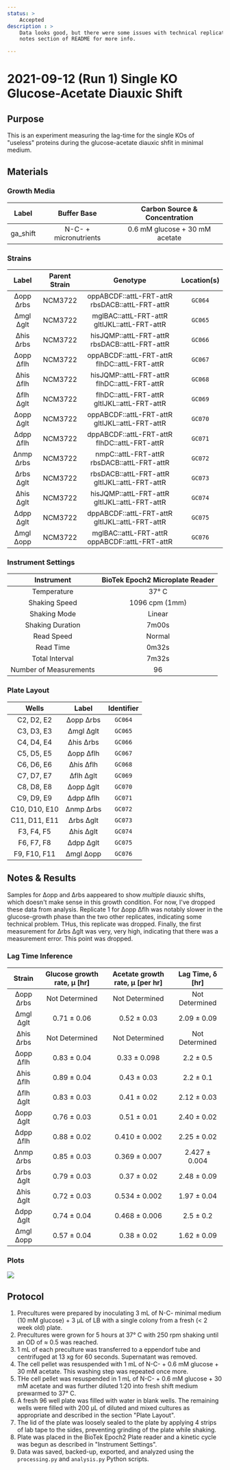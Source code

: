 ```yaml
---
status: >
    Accepted
description : >
    Data looks good, but there were some issues with technical replicates. See 
    notes section of README for more info. 

---
```


# 2021-09-12 (Run 1) Single KO Glucose-Acetate Diauxic Shift

## Purpose
This is an experiment measuring the lag-time for the single KOs of  "useless" proteins 
during the glucose-acetate diauxic shfit in minimal medium.

## Materials

### Growth Media
| **Label** | **Buffer Base** | **Carbon Source & Concentration** |
|:--:|:--:|:--:|
| ga_shift | N-C- + micronutrients | 0.6 mM glucose + 30 mM acetate|

### Strains 
| **Label** | **Parent Strain**|  **Genotype** | **Location(s)**|
|:--: | :--:| :--:| :--:|
|∆opp ∆rbs| NCM3722 | oppABCDF::attL-FRT-attR rbsDACB::attL-FRT-attR| `GC064`|
|∆mgl ∆glt| NCM3722 | mglBAC::attL-FRT-attR gltIJKL::attL-FRT-attR| `GC065`|
|∆his ∆rbs| NCM3722 | hisJQMP::attL-FRT-attR rbsDACB::attL-FRT-attR | `GC066`|
|∆opp ∆flh| NCM3722 | oppABCDF::attL-FRT-attR flhDC::attL-FRT-attR | `GC067`|
|∆his ∆flh | NCM3722 | hisJQMP::attL-FRT-attR flhDC::attL-FRT-attR | `GC068`|
|∆flh ∆glt | NCM3722 | flhDC::attL-FRT-attR gltIJKL::attL-FRT-attR | `GC069`|
|∆opp ∆glt | NCM3722 | oppABCDF::attL-FRT-attR gltIJKL::attL-FRT-attR| `GC070`|
|∆dpp ∆flh| NCM3722 | dppABCDF::attL-FRT-attR flhDC::attL-FRT-attR| `GC071`|
|∆nmp ∆rbs | NCM3722 | nmpC::attL-FRT-attR rbsDACB::attL-FRT-attR| `GC072`|
|∆rbs ∆glt | NCM3722 | rbsDACB::attL-FRT-attR gltIJKL::attL-FRT-attR | `GC073`|
|∆his ∆glt| NCM3722 | hisJQMP::attL-FRT-attR gltIJKL::attL-FRT-attR | `GC074`|
|∆dpp ∆glt| NCM3722 | dppABCDF::attL-FRT-attR gltIJKL::attL-FRT-attR| `GC075`|
|∆mgl ∆opp| NCM3722 | mglBAC::attL-FRT-attR oppABCDF::attL-FRT-attR | `GC076`|

### Instrument Settings
| Instrument | BioTek Epoch2 Microplate Reader|
|:--:| :--:|
| Temperature| 37° C|
| Shaking Speed| 1096 cpm (1mm) |
| Shaking Mode | Linear |
| Shaking Duration| 7m00s|
|Read Speed| Normal|
| Read Time | 0m32s|
| Total Interval | 7m32s |
| Number of Measurements |  96| 

### Plate Layout
| **Wells** | **Label** | **Identifier** |
|:--: | :--:  | :--: |
|C2, D2, E2 | ∆opp ∆rbs | `GC064`|
|C3, D3, E3 | ∆mgl ∆glt | `GC065` | 
|C4, D4, E4 | ∆his ∆rbs | `GC066` |
|C5, D5, E5 | ∆opp ∆flh | `GC067` |
|C6, D6, E6 | ∆his ∆flh | `GC068` |
|C7, D7, E7 | ∆flh ∆glt | `GC069` |
|C8, D8, E8 | ∆opp ∆glt | `GC070`| 
|C9, D9, E9 | ∆dpp ∆flh | `GC071` |
|C10, D10, E10 | ∆nmp ∆rbs| `GC072` |
|C11, D11, E11 | ∆rbs ∆glt| `GC073` |
|F3, F4, F5 | ∆his ∆glt | `GC074` |
|F6, F7, F8 | ∆dpp ∆glt | `GC075` |
|F9, F10, F11 | ∆mgl ∆opp | `GC076` |


## Notes & Results

Samples for ∆opp and ∆rbs aappeared to show *multiple* diauxic shifts, which doesn't 
make sense in this growth condition. For now, I've dropped these data from analysis.
Replicate 1 for ∆opp ∆flh was notably slower in the glucose-growth phase than 
the two other replicates, indicating some technical problem. THus, this replicate 
was dropped. Finally, the first measurement for ∆rbs ∆glt was very, very high, 
indicating that there was a measurement error. This point was dropped. 

### Lag Time Inference

| **Strain** | **Glucose growth rate, µ [hr]** | **Acetate growth rate, µ [per hr]** | **Lag Time, δ [hr]** | 
|:--: |:--:| :--: | :--: |
|∆opp ∆rbs | Not Determined | Not Determined | Not Determined |
|∆mgl ∆glt | 0.71 ± 0.06|  0.52 ± 0.03| 2.09 ± 0.09|
|∆his ∆rbs | Not Determined| Not Determined |  Not Determined |
|∆opp ∆flh | 0.83 ± 0.04| 0.33 ± 0.098| 2.2 ± 0.5|
|∆his ∆flh | 0.89 ± 0.04| 0.43 ± 0.03| 2.2 ± 0.1|
|∆flh ∆glt | 0.83 ± 0.03| 0.41 ± 0.02| 2.12 ± 0.03|
|∆opp ∆glt | 0.76 ± 0.03| 0.51 ± 0.01| 2.40 ± 0.02| 
|∆dpp ∆flh | 0.88 ± 0.02| 0.410 ± 0.002| 2.25 ± 0.02|    
|∆nmp ∆rbs | 0.85 ± 0.03| 0.369 ± 0.007| 2.427 ± 0.004| 
|∆rbs ∆glt | 0.79 ± 0.03| 0.37 ± 0.02| 2.48 ± 0.09|
|∆his ∆glt | 0.72 ± 0.03| 0.534 ± 0.002| 1.97 ± 0.04|
|∆dpp ∆glt | 0.74 ± 0.04| 0.468 ± 0.006| 2.5 ± 0.2|
|∆mgl ∆opp | 0.57 ± 0.04| 0.38 ± 0.02| 1.62 ± 0.09|


### Plots

![](output/2021-09-13_r1_SingleKO_glucose-acetate_shift_plot.png)

## Protocol 
1. Precultures were prepared by inoculating 3 mL of N-C- minimal medium (10 mM glucose) + 3 µL of LB with a single colony from a fresh (< 2 week old) plate.
2. Precultures were grown for 5 hours at 37° C with 250 rpm shaking until an OD 
of ≈ 0.5 was reached.
3. 1 mL of each preculture was transferred to a eppendorf tube and centrifuged 
 at 13 xg for 60 seconds. Supernatant was removed.
4. The cell pellet was resuspended with 1 mL of N-C- + 0.6 mM glucose + 30 mM acetate.
This washing step was repeated once more. 
5. THe cell pellet was resuspended in 1 mL of N-C- + 0.6 mM glucose + 30 mM acetate 
and was further diluted 1:20 into fresh shift medium prewarmed to 37° C.
4. A fresh 96 well plate was filled with water in blank wells. The remaining wells 
were filled with 200 µL of diluted and mixed cultures as appropriate and described in 
the section "Plate Layout".
5. The lid of the plate was loosely sealed to the plate by applying 4 strips of 
lab tape to the sides, preventing grinding of the plate while shaking. 
6. Plate was placed in the BioTek Epoch2 Plate reader and a kinetic cycle was begun 
as described in "Instrument Settings".
7. Data was saved, backed-up, exported, and analyzed using the `processing.py` and 
`analysis.py` Python scripts.
